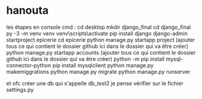 # hanouta
les étapes en console cmd : 
cd desktop
mkdir django_final
cd django_final
py -3 -m venv venv
venv\scripts\activate
pip install django
django-admin startproject epicerie
cd epicerie
python manage.py startapp project  (ajouter tous ce qui contient le dossier github ici dans le dossier qui va être  créer)
python manage.py startapp accounts (ajouter tous ce qui contient le dossier github ici dans le dossier qui va être  créer)
python -m pip install mysql-connector-python
pip install mysqlclient
python manage.py makemiggrations 
python manage.py migrate
python manage.py runserver 

et ofc créer une db qui s'appelle db_test2 je pense vérifier sur le fichier settings.py
